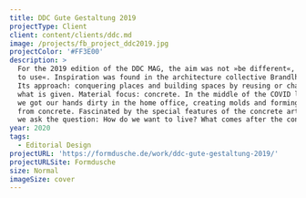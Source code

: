 ```yaml
---
title: DDC Gute Gestaltung 2019
projectType: Client
client: content/clients/ddc.md
image: /projects/fb_project_ddc2019.jpg
projectColor: '#FF3E00'
description: >
  For the 2019 edition of the DDC MAG, the aim was not »be different«, but »fit
  to use«. Inspiration was found in the architecture collective Brandlhuber+.
  Its approach: conquering places and building spaces by reusing or changing
  what is given. Material focus: concrete. In the middle of the COVID lockdown,
  we got our hands dirty in the home office, creating molds and forming letters
  from concrete. Fascinated by the special features of the concrete artifacts,
  we ask the question: How do we want to live? What comes after the concrete?
year: 2020
tags:
  - Editorial Design
projectURL: 'https://formdusche.de/work/ddc-gute-gestaltung-2019/'
projectURLSite: Formdusche
size: Normal
imageSize: cover
---
```


